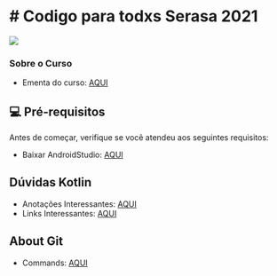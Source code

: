 # # Codigo para todxs Serasa 2021
<!---Esses são exemplos. Veja https://shields.io para outras pessoas ou para personalizar este conjunto de escudos. Você pode querer incluir dependências, status do projeto e informações de licença aqui--->
<div>
  <a href="https://github.com/botaoap/curso_serasa_kotlin_2021/">
  <img src="https://img.shields.io/github/repo-size/botaoap/curso_serasa_kotlin_2021">
  </a>
</div>

### Sobre o Curso
- Ementa do curso: [AQUI](ementa.md)

## 💻 Pré-requisitos

Antes de começar, verifique se você atendeu aos seguintes requisitos:
<!---Estes são apenas requisitos de exemplo. Adicionar, duplicar ou remover conforme necessário--->
* Baixar AndroidStudio: [AQUI](https://developer.android.com/studio)

## Dúvidas Kotlin
- Anotações Interessantes: [AQUI](anotacoes.md)
- Links Interessantes: [AQUI](links.md)

## About Git
- Commands: [AQUI](gitCommands.md)